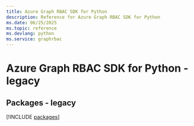 ```yaml
---
title: Azure Graph RBAC SDK for Python
description: Reference for Azure Graph RBAC SDK for Python
ms.date: 06/25/2025
ms.topic: reference
ms.devlang: python
ms.service: graphrbac
---
```

# Azure Graph RBAC SDK for Python - legacy
## Packages - legacy
[!INCLUDE [packages](graph-rbac-index.md)]
